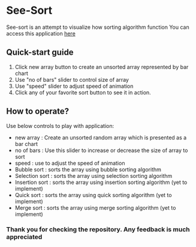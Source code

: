 # See-Sort
See-sort is an attempt to visualize how sorting algorithm function
You can access this application [here](https://see-sort.netlify.app/)

## Quick-start guide
1. Click new array button to create an unsorted array represented by bar chart
2. Use "no of bars" slider to control size of array
3. Use "speed" slider to adjust speed of animation
4. Click any of your favorite sort button to see it in action.

## How to operate?
Use below controls to play with application:

- new array : Create an unsorted random array which is presented as a bar chart 
- no of bars : Use this slider to increase or decrease the size of array to sort
- speed : use to adjust the speed of animation
- Bubble sort : sorts the array using bubble sorting algorithm
- Selection sort : sorts the array using selection sorting algorithm
- Insertion sort : sorts the array using insertion sorting algorithm (yet to implement)
- Quick sort : sorts the array using quick sorting algorithm (yet to implement)
- Merge sort : sorts the array using merge sorting algorithm (yet to implement)

### Thank you for checking the repository. Any feedback is much appreciated


